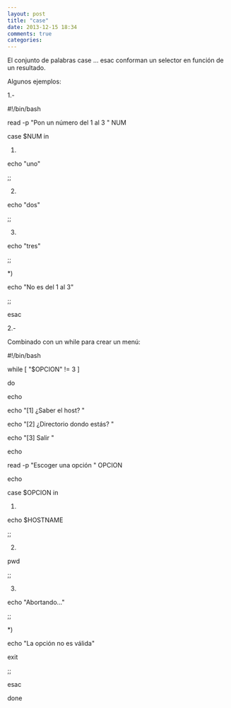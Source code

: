 ```yaml
---
layout: post
title: "case"
date: 2013-12-15 18:34
comments: true
categories: 
---
```

El conjunto de palabras case ... esac conforman un selector en función de un resultado.

Algunos ejemplos:

1.-

#!/bin/bash

read -p "Pon un número del 1 al 3 " NUM

case $NUM in

1)

echo "uno"

;;

2)

echo "dos"

;;

3)

echo "tres"

;;

*)

echo "No es del 1 al 3"

;;

esac

2.-

Combinado con un while para crear un menú:

#!/bin/bash

while [ "$OPCION" != 3 ]

do

echo

echo "[1] ¿Saber el host? "

echo "[2] ¿Directorio dondo estás? "

echo "[3] Salir "

echo

read -p "Escoger una opción " OPCION

echo

case $OPCION in

1)

echo $HOSTNAME

;;

2)

pwd

;;

3)

echo "Abortando..."

;;

*)

echo "La opción no es válida"

exit

;;

esac

done

